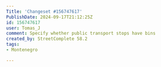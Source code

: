 ```yaml
---
Title: 'Changeset #156747617'
PublishDate: 2024-09-17T21:12:25Z
id: 156747617
user: Tomas_J
comment: Specify whether public transport stops have bins
created_by: StreetComplete 58.2
tags:
- Montenegro

---
```

